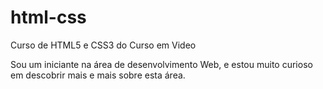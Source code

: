 # html-css
 Curso de HTML5 e CSS3 do Curso em Video

Sou um iniciante na área de desenvolvimento Web, e estou muito curioso em descobrir mais e mais sobre esta área.
